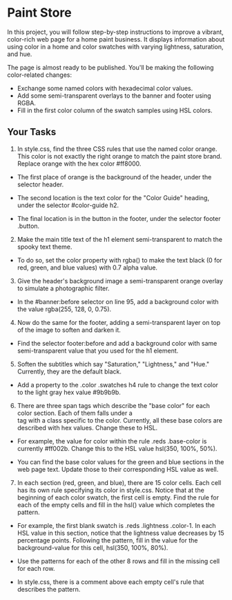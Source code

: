 # Paint Store

In this project, you will follow step-by-step instructions to improve a vibrant, color-rich web page for a home paint business. It displays information about using color in a home and color swatches with varying lightness, saturation, and hue.

The page is almost ready to be published. You'll be making the following color-related changes:

- Exchange some named colors with hexadecimal color values.
- Add some semi-transparent overlays to the banner and footer using RGBA.
- Fill in the first color column of the swatch samples using HSL colors.

## Your Tasks

1. In style.css, find the three CSS rules that use the named color orange. This color is not exactly the right orange to match the paint store brand. Replace orange with the hex color #ff8000.

- The first place of orange is the background of the header, under the selector header.

- The second location is the text color for the "Color Guide" heading, under the selector #color-guide h2.

- The final location is in the button in the footer, under the selector footer .button.

2. Make the main title text of the h1 element semi-transparent to match the spooky text theme. 

- To do so, set the color property with rgba() to make the text black (0 for red, green, and blue values) with 0.7 alpha value.

3.  Give the header's background image a semi-transparent orange overlay to simulate a photographic filter.

- In the #banner:before selector on line 95, add a background color with the value rgba(255, 128, 0, 0.75).

4. Now do the same for the footer, adding a semi-transparent layer on top of the image to soften and darken it.

- Find the selector footer:before and add a background color with same semi-transparent value that you used for the h1 element.

5. Soften the subtitles which say "Saturation," "Lightness," and "Hue." Currently, they are the default black.

- Add a property to the .color .swatches h4 rule to change the text color to the light gray hex value #9b9b9b.

6. There are three span tags which describe the "base color" for each color section. Each of them falls under a <div> tag with a class specific to the color. Currently, all these base colors are described with hex values. Change these to HSL.

- For example, the value for color within the rule .reds .base-color is currently #ff002b. Change this to the HSL value hsl(350, 100%, 50%).

- You can find the base color values for the green and blue sections in the web page text. Update those to their corresponding HSL value as well.

7. In each section (red, green, and blue), there are 15 color cells. Each cell has its own rule specifying its color in style.css. Notice that at the beginning of each color swatch, the first cell is empty. Find the rule for each of the empty cells and fill in the hsl() value which completes the pattern.

- For example, the first blank swatch is .reds .lightness .color-1. In each HSL value in this section, notice that the lightness value decreases by 15 percentage points. Following the pattern, fill in the value for the background-value for this cell, hsl(350, 100%, 80%).

- Use the patterns for each of the other 8 rows and fill in the missing cell for each row.

- In style.css, there is a comment above each empty cell's rule that describes the pattern.



